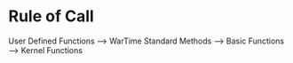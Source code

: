 # Rule of Call  
User Defined Functions --> WarTime Standard Methods --> Basic Functions --> Kernel Functions  

